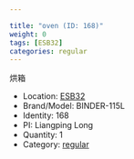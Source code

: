 ```yaml
---

title: "oven (ID: 168)"
weight: 0
tags: [ESB32]
categories: regular
---
```


烘箱

<!--more-->



- Location: [ESB32](../../tags/esb32)
- Brand/Model: BINDER-115L
- Identity: 168
- PI: Liangping Long
- Quantity: 1
- Category: [regular](../../categories/regular)






